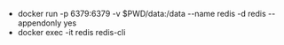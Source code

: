 - docker run -p 6379:6379 -v $PWD/data:/data --name redis -d redis --appendonly yes
- docker exec -it redis redis-cli
